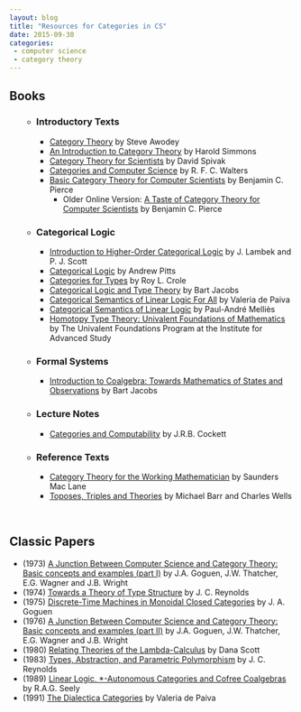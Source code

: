```yaml
---
layout: blog
title: "Resources for Categories in CS"
date: 2015-09-30
categories:
 - computer science
 - category theory
---
```


<h2>Books</h2>
<ul>
<ul>
	<li>
<h3>Introductory Texts</h3>
<ul>
	<li><a href="http://www.mpi-sws.org/~dreyer/courses/catlogic/awodey.pdf">Category Theory</a> by Steve Awodey</li>
	<li><a href="http://www.cs.man.ac.uk/~hsimmons/zCATS.pdf">An Introduction to Category Theory</a> by Harold Simmons</li>
	<li><a href="http://arxiv.org/abs/1302.6946">Category Theory for Scientists</a> by David Spivak</li>
	<li><a href="http://dl.acm.org/citation.cfm?id=151195">Categories and Computer Science</a> by R. F. C. Walters</li>
	<li><a href="https://mitpress.mit.edu/books/basic-category-theory-computer-scientists">Basic Category Theory for Computer Scientists</a> by Benjamin C. Pierce
<ul>
	<li>Older Online Version: <a href="http://repository.cmu.edu/cgi/viewcontent.cgi?article=2846&amp;context=compsci">A Taste of Category Theory for Computer Scientists</a> by Benjamin C. Pierce</li>
</ul>
</li>
</ul>
</li>
</ul>
</ul>
<ul>
<ul>
	<li>
<h3>Categorical Logic</h3>
<ul>
	<li><a href="http://www.cambridge.org/us/academic/subjects/mathematics/logic-categories-and-sets/introduction-higher-order-categorical-logic">Introduction to Higher-Order Categorical Logic</a> by J. Lambek and P. J. Scott</li>
	<li><a href="http://www.cl.cam.ac.uk/~amp12/papers/catl/catl.pdf">Categorical Logic</a> by Andrew Pitts</li>
	<li><a href="http://www.cambridge.org/us/academic/subjects/computer-science/programming-languages-and-applied-logic/categories-types">Categories for Types</a> by Roy L. Crole</li>
	<li><a href="http://www.mpi-sws.org/~dreyer/courses/catlogic/jacobs.pdf">Categorical Logic and Type Theory</a> by Bart Jacobs</li>
	<li><a href="http://www.cs.bham.ac.uk/~vdp/publications/NDpaiva.pdf">Categorical Semantics of Linear Logic For All</a> by Valeria de Paiva</li>
	<li><a href="http://www.pps.univ-paris-diderot.fr/~mellies/mpri/mpri-ens/biblio/categorical-semantics-of-linear-logic.pdf">Categorical Semantics of Linear Logic</a> by Paul-André Melliès</li>
	<li><a href="http://homotopytypetheory.org/book/">Homotopy Type Theory: Univalent Foundations of Mathematics</a> by The Univalent Foundations Program at the Institute for Advanced Study</li>
</ul>
</li>
</ul>
</ul>
<ul>
<ul>
	<li>
<h3>Formal Systems</h3>
<ul>
	<li><a href="http://www.cs.ru.nl/B.Jacobs/CLG/JacobsCoalgebraIntro.pdf">Introduction to Coalgebra: Towards Mathematics of States and Observations</a> by Bart Jacobs</li>
</ul>
</li>
</ul>
</ul>
<ul>
<ul>
	<li>
<h3>Lecture Notes</h3>
<ul>
	<li><a href="http://pages.cpsc.ucalgary.ca/~robin/talks/estonia-winter-2010/estonia-notes.pdf">Categories and Computability</a> by J.R.B. Cockett</li>
</ul>
</li>
</ul>
</ul>
<ul>
<ul>
	<li>
<h3>Reference Texts</h3>
<ul>
	<li><a href="http://www.maths.ed.ac.uk/~aar/papers/maclanecat.pdf">Category Theory for the Working Mathematician</a> by Saunders Mac Lane</li>
	<li><a href="http://www.tac.mta.ca/tac/reprints/articles/12/tr12.pdf">Toposes, Triples and Theories</a> by Michael Barr and Charles Wells</li>
</ul>
</li>
</ul>
</ul>
&nbsp;
<h2>Classic Papers</h2>
<ul>
	<li>(1973) <a href="https://books.google.com/books/about/A_Junction_Between_Computer_Science_and.html?id=89PrQgAACAAJ">A Junction Between Computer Science and Category Theory: Basic concepts and examples (part I)</a> by J.A. Goguen, J.W. Thatcher, E.G. Wagner and J.B. Wright</li>
	<li>(1974) <a href="http://www.cs.cmu.edu/afs/cs/user/jcr/ftp/theotypestr.pdf">Towards a Theory of Type Structure</a> by J. C. Reynolds</li>
	<li>(1975) <a href="http://www.sciencedirect.com/science/article/pii/S0022000075800122">Discrete-Time Machines in Monoidal Closed Categories</a> by J. A. Goguen</li>
	<li>(1976) <a href="https://books.google.com/books/about/A_Junction_Between_Computer_Science_and.html?id=MBtntwAACAAJ">A Junction Between Computer Science and Category Theory: Basic concepts and examples (part II)</a> by J.A. Goguen, J.W. Thatcher, E.G. Wagner and J.B. Wright</li>
	<li>(1980) <a href="http://andrewkish-name.s3.amazonaws.com/scott80.pdf">Relating Theories of the Lambda-Calculus</a> by Dana Scott</li>
	<li>(1983) <a href="http://plv.mpi-sws.org/plerg/papers/reynolds-param83-2up.pdf">Types, Abstraction, and Parametric Polymorphism</a> by J. C. Reynolds</li>
	<li>(1989) <a href="http://citeseerx.ist.psu.edu/viewdoc/download;jsessionid=5D27B7929F03A5ED9A845DC543CA491D?doi=10.1.1.22.6153&amp;rep=rep1&amp;type=pdf">Linear Logic, *-Autonomous Categories and Cofree Coalgebras</a> by R.A.G. Seely</li>
	<li>(1991) <a href="http://www.cl.cam.ac.uk/techreports/UCAM-CL-TR-213.pdf">The Dialectica Categories</a> by Valeria de Paiva</li>
</ul>
